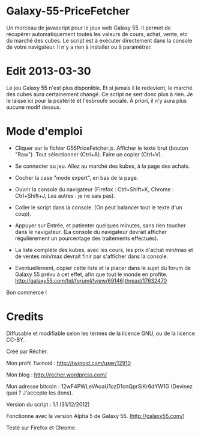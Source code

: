 # Galaxy-55-PriceFetcher #

Un morceau de javascript pour le jeux web Galaxy 55. Il permet de récupérer automatiquement toutes les valeurs de cours, achat, vente, etc du marché des cubes. Le script est à exécuter directement dans la console de votre navigateur. Il n'y a rien à installer ou à paramétrer.

# Edit 2013-03-30 #

Le jeu Galaxy 55 n'est plus disponible. Et si jamais il le redevient, le marché des cubes aura certainement changé. Ce script ne sert donc plus à rien. Je le laisse ici pour la postérité et l'esbroufe sociale. À priori, il n'y aura plus aucune modif dessus.

# Mode d'emploi #

- Cliquer sur le fichier G55PriceFetcher.js. Afficher le texte brut (bouton "Raw"). Tout sélectionner (Ctrl+A). Faire un copier (Ctrl+V).

- Se connecter au jeu. Allez au marché des kubes, à la page des achats.

- Cocher la case "mode expert", en bas de la page.

- Ouvrir la console du navigateur (Firefox : Ctrl+Shift+K, Chrome : Ctrl+Shift+J, Les autres : je ne sais pas).

- Coller le script dans la console. (On peut balancer tout le texte d'un coup).

- Appuyer sur Entrée, et patienter quelques minutes, sans rien toucher dans le navigateur. (La console du navigateur devrait afficher régulièrement un pourcentage des traitements effectués).

- La liste complète des kubes, avec les cours, les prix d'achat min/max et de ventes min/max devrait finir par s'afficher dans la console.

- Eventuellement, copier cette liste et la placer dans le sujet du forum de Galaxy 55 prévu à cet effet, afin que tout le monde en profite. http://galaxy55.com/tid/forum#!view/69146|thread/17632470

Bon commerce !

# Credits #

Diffusable et modifiable selon les termes de la licence GNU, ou de la licence CC-BY.

Créé par Réchèr.

Mon profil Twinoid : http://twinoid.com/user/12910

Mon blog : http://recher.wordpress.com/

Mon adresse bitcoin : 12wF4PWLeVAoaU1ozD1cnQprSiKr6dYW1G (Devinez quoi ? J'accepte les dons).

Version du script : 1.1 (31/12/2012)

Fonctionne avec la version Alpha 5 de Galaxy 55. (http://galaxy55.com/)

Testé sur Firefox et Chrome.

